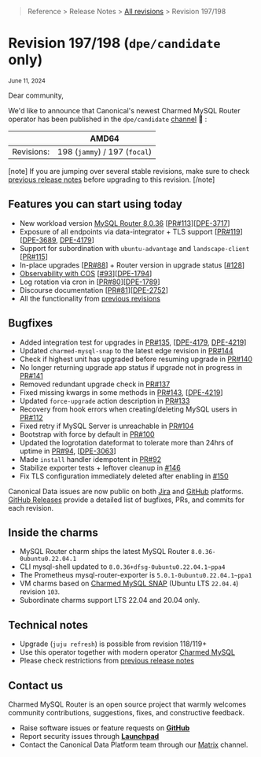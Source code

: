 >Reference > Release Notes > [All revisions](/t/12318) > Revision 197/198
# Revision 197/198 (`dpe/candidate` only)

<sub>June 11, 2024</sub>

Dear community,

We'd like to announce that Canonical's newest Charmed MySQL Router operator has been published in the `dpe/candidate` [channel](/t/12318?channel=dpe/candidate) :tada: :

|   |AMD64|
|---:|:---:|
| Revisions: | 198 (`jammy`) / 197 (`focal`) | 

[note]
If you are jumping over several stable revisions, make sure to check [previous release notes](/t/12318?channel=dpe/candidate) before upgrading to this revision.
[/note]  

## Features you can start using today

* New workload version [MySQL Router 8.0.36](https://dev.mysql.com/doc/relnotes/mysql/8.0/en/news-8-0-36.html) [[PR#113](https://github.com/canonical/mysql-router-operator/pull/113)][[DPE-3717](https://warthogs.atlassian.net/browse/DPE-3717)]
* Exposure of all endpoints via data-integrator + TLS support [[PR#119](https://github.com/canonical/mysql-router-operator/pull/119)][[DPE-3689](https://warthogs.atlassian.net/browse/DPE-3689), [DPE-4179](https://warthogs.atlassian.net/browse/DPE-4179)]
* Support for subordination with `ubuntu-advantage` and `landscape-client` [[PR#115](https://github.com/canonical/mysql-router-operator/pull/115)]
* In-place upgrades [[PR#88](https://github.com/canonical/mysql-router-operator/pull/88)] + Router version in upgrade status [[#128](https://github.com/canonical/mysql-router-operator/pull/128)]
* [Observability with COS](/t/14094) [[#93](https://github.com/canonical/mysql-router-operator/pull/93)][[DPE-1794](https://warthogs.atlassian.net/browse/DPE-1794)]
* Log rotation via cron in [[PR#80](https://github.com/canonical/mysql-router-operator/pull/80)][[DPE-1789](https://warthogs.atlassian.net/browse/DPE-1789)]
* Discourse documentation [[PR#81](https://github.com/canonical/mysql-router-operator/pull/81)][[DPE-2752](https://warthogs.atlassian.net/browse/DPE-2752)]
* All the functionality from [previous revisions](/t/12318)  

## Bugfixes

* Added integration test for upgrades in [PR#135](https://github.com/canonical/mysql-router-operator/pull/135), [[DPE-4179](https://warthogs.atlassian.net/browse/DPE-4179), [DPE-4219](https://warthogs.atlassian.net/browse/DPE-4219)]
* Updated `charmed-mysql-snap` to the latest edge revision in [PR#144](https://github.com/canonical/mysql-router-operator/pull/144)
* Check if highest unit has upgraded before resuming upgrade in [PR#140](https://github.com/canonical/mysql-router-operator/pull/140)
* No longer returning upgrade app status if upgrade not in progress in [PR#141](https://github.com/canonical/mysql-router-operator/pull/141)
* Removed redundant upgrade check  in [PR#137](https://github.com/canonical/mysql-router-operator/pull/137)
* Fixed missing kwargs in some methods in [PR#143](https://github.com/canonical/mysql-router-operator/pull/143), [[DPE-4219](https://warthogs.atlassian.net/browse/DPE-4219)]
* Updated `force-upgrade` action description in [PR#133](https://github.com/canonical/mysql-router-operator/pull/133)
* Recovery from hook errors when creating/deleting MySQL users in [PR#112](https://github.com/canonical/mysql-router-operator/pull/112)
* Fixed retry if MySQL Server is unreachable in [PR#104](https://github.com/canonical/mysql-router-operator/pull/104)
* Bootstrap with force by default in [PR#100](https://github.com/canonical/mysql-router-operator/pull/100)
* Updated the logrotation dateformat to tolerate more than 24hrs of uptime in [PR#94](https://github.com/canonical/mysql-router-operator/pull/94), [[DPE-3063](https://warthogs.atlassian.net/browse/DPE-3063)] 
* Made `install` handler idempotent in [PR#92](https://github.com/canonical/mysql-router-operator/pull/92)
* Stabilize exporter tests + leftover cleanup in [#146](https://github.com/canonical/mysql-router-operator/pull/146)
* Fix TLS configuration immediately deleted after enabling in [#150](https://github.com/canonical/mysql-router-operator/pull/150)

Canonical Data issues are now public on both [Jira](https://warthogs.atlassian.net/jira/software/c/projects/DPE/issues/) and [GitHub](https://github.com/canonical/mysql-router-operator/issues) platforms.  
[GitHub Releases](https://github.com/canonical/mysql-router-operator/releases) provide a detailed list of bugfixes, PRs, and commits for each revision.  

## Inside the charms

* MySQL Router charm ships the latest MySQL Router `8.0.36-0ubuntu0.22.04.1`
* CLI mysql-shell updated to `8.0.36+dfsg-0ubuntu0.22.04.1~ppa4`
* The Prometheus mysql-router-exporter is `5.0.1-0ubuntu0.22.04.1~ppa1`
* VM charms based on [Charmed MySQL SNAP](https://github.com/canonical/charmed-mysql-snap) (Ubuntu LTS `22.04.4`) revision `103`.
* Subordinate charms support LTS 22.04 and 20.04 only.

## Technical notes

* Upgrade (`juju refresh`) is possible from revision 118/119+
* Use this operator together with modern operator [Charmed MySQL](https://charmhub.io/mysql)
* Please check restrictions from [previous release notes](https://charmhub.io/mysql-router/docs/r-releases?channel=dpe/edge) 

## Contact us

Charmed MySQL Router is an open source project that warmly welcomes community contributions, suggestions, fixes, and constructive feedback.  
* Raise software issues or feature requests on [**GitHub**](https://github.com/canonical/mysql-router-operator/issues)  
*  Report security issues through [**Launchpad**](https://wiki.ubuntu.com/DebuggingSecurity#How%20to%20File)  
* Contact the Canonical Data Platform team through our [Matrix](https://matrix.to/#/#charmhub-data-platform:ubuntu.com) channel.